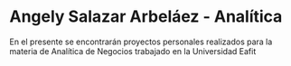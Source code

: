 # Angely Salazar Arbeláez - Analítica
En el presente se encontrarán proyectos personales realizados para la materia de Analítica de Negocios trabajado en la Universidad Eafit
